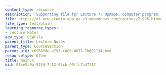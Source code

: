 ```yaml
---
content_type: resource
description: 'Supporting file for Lecture 7: OpAmps. Computer program.'
file: https://ol-ocw-studio-app-qa.s3.amazonaws.com/courses/2-996-biomedical-devices-design-laboratory-fall-2007/0fce9a9a824d7c1292cb99ffc7a47117_main.c
file_type: text/plain
learning_resource_types:
- Lecture Notes
ocw_type: OCWFile
parent_title: Lecture Notes
parent_type: CourseSection
parent_uid: c6958fde-a793-c080-4033-7b892134ebe6
resourcetype: Other
title: main.c
uid: 0fce9a9a-824d-7c12-92cb-99ffc7a47117
---
```

